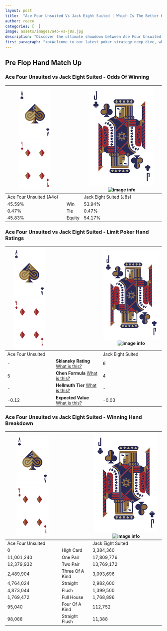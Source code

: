 ```yaml
---
layout: post
title:  "Ace Four Unsuited Vs Jack Eight Suited | Which Is The Better Hand In Poker? A Complete Guide"
author: reece
categories: [  ]
image: assets/images/a4o-vs-j8s.jpg
description: "Discover the ultimate showdown between Ace Four Unsuited and Jack Eight Suited in poker! Uncover the odds, strategies, and scenarios where one hand triumphs over the other. Get ready to up your poker game with this thrilling analysis."
first_paragraph: "<p>Welcome to our latest poker strategy deep dive, where we're pitting two distinct hands against each other in a high-stakes showdown: Ace Four Unsuited vs Jack Eight Suited.</p><p>In the dynamic world of poker, every decision counts, and knowing which hand holds the upper hand is key to your success at the table.</p><p>In this article, we'll dissect these two hands, explore the scenarios where one dominates the other, and equip you with the knowledge to make strategic choices that can tip the odds in your favor.</p><p>Get ready to unravel the intriguing dynamics of these poker hands and elevate your game to new heights.</p>"
---
```




[comment]: # (sp0)

## Pre Flop Hand Match Up

<div class="table hand-ratings" markdown="1"> 



### Ace Four Unsuited vs Jack Eight Suited - Odds Of Winning


    
| ![image info](assets/images/hand1/A.png) ![image info](assets/images/hand1/4o.png) |  | ![image info](assets/images/hand2/J.png) ![image info](assets/images/hand2/8s.png) |
| -------- | -------- | -------- |
| Ace Four Unsuited (A4o) |  | Jack Eight Suited (J8s) |
| 45.59% | Win | 53.94% |
| 0.47% | Tie | 0.47% |
| 45.83% | Equity | 54.17% |




[comment]: # (sp1)



### Ace Four Unsuited vs Jack Eight Suited - Limit Poker Hand Ratings


    
| ![image info](assets/images/hand1/A.png) ![image info](assets/images/hand1/4o.png) |  | ![image info](assets/images/hand2/J.png) ![image info](assets/images/hand2/8s.png) |
| -------- | -------- | -------- |
| Ace Four Unsuited |  | Jack Eight Suited |
| - | **Sklansky Rating** [What is this?](/sklansky-rating-explained) | 6 |
| 5 | **Chen Formula** [What is this?](/chen-formula-explained) | 4 |
| - | **Hellmuth Tier** [What is this?](/Hellmuth-tier-explained) | - |
| -0.12 | **Expected Value** [What is this?](/expected-value-explained) | -0.03 |




[comment]: # (sp2)



### Ace Four Unsuited vs Jack Eight Suited - Winning Hand Breakdown


    
| ![image info](assets/images/hand1/A.png) ![image info](assets/images/hand1/4o.png) |  | ![image info](assets/images/hand2/J.png) ![image info](assets/images/hand2/8s.png) |
| -------- | -------- | -------- |
| Ace Four Unsuited |  | Jack Eight Suited |
| 0 | High Card | 3,384,360 |
| 11,001,240 | One Pair | 17,809,776 |
| 12,379,932 | Two Pair | 13,769,172 |
| 2,489,904 | Three Of A Kind | 3,093,696 |
| 4,764,024 | Straight | 2,982,600 |
| 4,873,044 | Flush | 1,399,500 |
| 1,769,472 | Full House | 1,768,896 |
| 95,040 | Four Of A Kind | 112,752 |
| 98,088 | Straight Flush | 11,388 |




[comment]: # (sp3)



</div>

[comment]: # (sp4)



[comment]: # (sp5)

